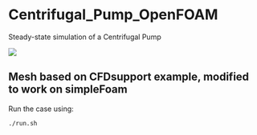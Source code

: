# Centrifugal_Pump_OpenFOAM
Steady-state simulation of a Centrifugal Pump

<img src="https://sun9-70.userapi.com/impg/kYL71R-LRxZmb3OI4-miWyoksRog6fWUgLY0ig/TMr3lidE340.jpg?size=864x428&quality=95&sign=e96884bc45e30708cf94df006fc55728&c_uniq_tag=xcCFVOsIwWJdhmdnzsqlRVkvazuVeUmgmeEsnaIoi20&type=album"/>

## Mesh based on  CFDsupport example, modified to work on simpleFoam


Run the case using:

```
./run.sh
```
